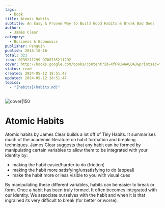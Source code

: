 ```yaml
---  
tags:  
  - book  
title: Atomic Habits  
subtitle: An Easy & Proven Way to Build Good Habits & Break Bad Ones  
author:  
  - James Clear  
category:  
  - Business & Economics  
publisher: Penguin  
publish: 2018-10-16  
total: 321  
isbn: 0735211299 9780735211292  
cover: http://books.google.com/books/content?id=XfFvDwAAQBAJ&printsec=frontcover&img=1&zoom=1&source=gbs_api  
status: read  
created: 2024-05-12 18:51:47  
updated: 2024-05-12 18:51:47  
topics:  
  - "[habits](habits.md)"  
---  
```

  
![cover|150](http://books.google.com/books/content?id=XfFvDwAAQBAJ&printsec=frontcover&img=1&zoom=1&source=gbs_api)  
# Atomic Habits  
Atomic habits by James Clear builds a lot off of Tiny Habits. It summarises much of the academic literature on habit formation and breaking techniques. James Clear suggests that any habit can be formed by manipulating certain variables to allow them to be integrated with your identity by:  
- making the habit easier/harder to do (friction)  
- making the habit more satisfying/unsatisfying to do (appeal)  
- make the habit more or less visible to you with visual cues  
  
By manipulating these different variables, habits can be easier to break or form. Once a habit has been truly formed, It often becomes integrated with our identity. We associate ourselves with the habit and when it is that ingrained its very difficult to break (for better or worse). 